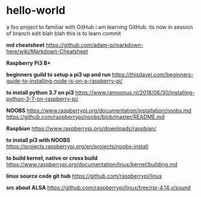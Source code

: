 # hello-world
a foo project to familiar with GitHub
i am learning GitHub. its now in session of branch edit blah blah
this is to learn commit


**md cheatsheet**
https://github.com/adam-p/markdown-here/wiki/Markdown-Cheatsheet


**Raspberry Pi3 B+**


**beginners guild to setup a pi3 up and run**
https://thisdavej.com/beginners-guide-to-installing-node-js-on-a-raspberry-pi/


**to install python 3.7 on pi3**
https://www.ramoonus.nl/2018/06/30/installing-python-3-7-on-raspberry-pi/


**NOOBS**
https://www.raspberrypi.org/documentation/installation/noobs.md
https://github.com/raspberrypi/noobs/blob/master/README.md


**Raspbian**
https://www.raspberrypi.org/downloads/raspbian/


**to install pi3 with NOOBS**
https://projects.raspberrypi.org/en/projects/noobs-install


**to build kernel, native or cross build**
https://www.raspberrypi.org/documentation/linux/kernel/building.md


**linux source code git hub**
https://github.com/raspberrypi/linux


**src about ALSA**
https://github.com/raspberrypi/linux/tree/rpi-4.14.y/sound



